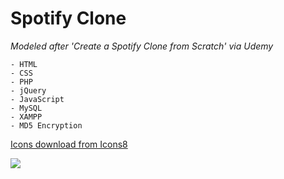# Spotify Clone

_Modeled after 'Create a Spotify Clone from Scratch' via Udemy_

```
- HTML
- CSS
- PHP
- jQuery
- JavaScript
- MySQL
- XAMPP
- MD5 Encryption
```

[Icons download from Icons8](https://icons8.com/material-icons)

![](https://i.imgur.com/8thZHmj.jpg)
